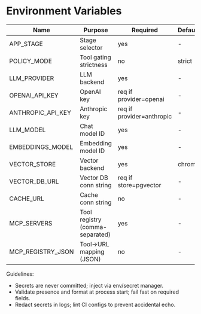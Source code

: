 # Environment Variables

| Name | Purpose | Required | Default | Example |
|------|---------|----------|---------|---------|
| APP_STAGE | Stage selector | yes | - | local|ci|staging|prod |
| POLICY_MODE | Tool gating strictness | no | strict | strict|permissive |
| LLM_PROVIDER | LLM backend | yes | - | anthropic|openai |
| OPENAI_API_KEY | OpenAI key | req if provider=openai | - | sk-*** |
| ANTHROPIC_API_KEY | Anthropic key | req if provider=anthropic | - | sk-ant-*** |
| LLM_MODEL | Chat model ID | yes | - | anthropic.claude-3-haiku |
| EMBEDDINGS_MODEL | Embedding model ID | yes | - | titan-embed-text-v1 |
| VECTOR_STORE | Vector backend | yes | chroma | pgvector|chroma|faiss |
| VECTOR_DB_URL | Vector DB conn string | req if store=pgvector | - | postgres://user:pass@host:5432/db |
| CACHE_URL | Cache conn string | no | - | redis://host:6379 |
| MCP_SERVERS | Tool registry (comma-separated) | yes | - | rag.retrieve,papers.search,... |
| MCP_REGISTRY_JSON | Tool→URL mapping (JSON) | no | - | {"rag.retrieve":"http://localhost:7001","papers.search":"http://localhost:7002","papers.fetch":"http://localhost:7002","notes.read":"http://localhost:7003","notes.write":"http://localhost:7003","db.query":"http://localhost:7004","ingest.upload":"http://localhost:7005","ingest.extract":"http://localhost:7005","ingest.embed":"http://localhost:7005"} |

Guidelines:
- Secrets are never committed; inject via env/secret manager.
- Validate presence and format at process start; fail fast on required fields.
- Redact secrets in logs; lint CI configs to prevent accidental echo.

